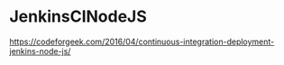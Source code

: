 # JenkinsCINodeJS
https://codeforgeek.com/2016/04/continuous-integration-deployment-jenkins-node-js/
